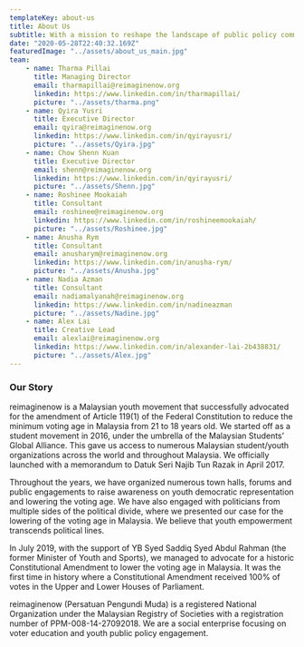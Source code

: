 ```yaml
---
templateKey: about-us
title: About Us
subtitle: With a mission to reshape the landscape of public policy communications in Malaysia, Reimagine Now offers transformative solutions to rethink public affairs communications between business, government and the average Malaysian
date: "2020-05-28T22:40:32.169Z"
featuredImage: "../assets/about_us_main.jpg"
team:
    - name: Tharma Pillai 
      title: Managing Director
      email: tharmapillai@reimaginenow.org 
      linkedin: https://www.linkedin.com/in/tharmapillai/
      picture: "../assets/tharma.png"
    - name: Qyira Yusri
      title: Executive Director
      email: qyira@reimaginenow.org
      linkedin: https://www.linkedin.com/in/qyirayusri/
      picture: "../assets/Qyira.jpg"
    - name: Chow Shenn Kuan
      title: Executive Director
      email: shenn@reimaginenow.org
      linkedin: https://www.linkedin.com/in/qyirayusri/
      picture: "../assets/Shenn.jpg"
    - name: Roshinee Mookaiah
      title: Consultant
      email: roshinee@reimaginenow.org 
      linkedin: https://www.linkedin.com/in/roshineemookaiah/
      picture: "../assets/Roshinee.jpg"
    - name: Anusha Rym 
      title: Consultant
      email: anusharym@reimaginenow.org 
      linkedin: https://www.linkedin.com/in/anusha-rym/
      picture: "../assets/Anusha.jpg"
    - name: Nadia Azman 
      title: Consultant
      email: nadiamalyanah@reimaginenow.org 
      linkedin: https://www.linkedin.com/in/nadineazman
      picture: "../assets/Nadine.jpg"
    - name: Alex Lai 
      title: Creative Lead
      email: alexlai@reimaginenow.org 
      linkedin: https://www.linkedin.com/in/alexander-lai-2b438831/
      picture: "../assets/Alex.jpg"
---
```


### Our Story

reimaginenow is a Malaysian youth movement that successfully advocated for the amendment of Article 119(1) of the Federal Constitution to reduce the minimum voting age in Malaysia from 21 to 18 years old.
We started off as a student movement in 2016, under the umbrella of the Malaysian Students’ Global Alliance. This gave us access to numerous Malaysian student/youth organizations across the world and throughout Malaysia. We officially launched with a memorandum to Datuk Seri Najib Tun Razak in April 2017.

Throughout the years, we have organized numerous town halls, forums and public engagements to raise awareness on youth democratic representation and lowering the voting age. We have also engaged with politicians from multiple sides of the political divide, where we presented our case for the lowering of the voting age in Malaysia. We believe that youth empowerment transcends political lines.

In July 2019, with the support of YB Syed Saddiq Syed Abdul Rahman (the former Minister of Youth and Sports), we managed to advocate for a historic Constitutional Amendment to lower the voting age in Malaysia. It was the first time in history where a Constitutional Amendment received 100% of votes in the Upper and Lower Houses of Parliament.

reimaginenow (Persatuan Pengundi Muda) is a registered National Organization under the Malaysian Registry of Societies with a registration number of PPM-008-14-27092018. We are a social enterprise focusing on voter education and youth public policy engagement.